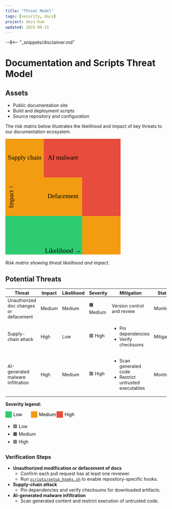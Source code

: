 ```yaml
---
title: "Threat Model"
tags: [security, docs]
project: docs-hub
updated: 2025-08-15
---
```

--8<-- "_snippets/disclaimer.md"

# Documentation and Scripts Threat Model

## Assets

- Public documentation site
- Build and deployment scripts
- Source repository and configuration

The risk matrix below illustrates the likelihood and impact of key threats to our documentation ecosystem.

![Risk matrix plotting impact against likelihood for top threats including defacement, supply chain compromise, and AI-generated malware.](threat-model.svg)

*Risk matrix showing threat likelihood and impact.*

## Potential Threats

| Threat | Impact | Likelihood | Severity | Mitigation | Status |
|--------|--------|------------|----------|------------|--------|
| Unauthorized doc changes or defacement | Medium | Medium | 🟧 Medium | Version control and review | Monitored |
| Supply-chain attack | High | Low | 🟥 High | <ul><li>Pin dependencies</li><li>Verify checksums</li></ul> | Mitigated |
| AI-generated malware infiltration | High | Medium | 🟥 High | <ul><li>Scan generated code</li><li>Restrict untrusted executables</li></ul> | Monitored |

**Severity legend:**

<svg aria-label="Severity color legend showing Low, Medium, and High" role="img" width="240" height="20">
  <rect x="0" y="0" width="20" height="20" fill="#2ecc71" />
  <text x="25" y="15" font-size="14">Low</text>
  <rect x="80" y="0" width="20" height="20" fill="#f39c12" />
  <text x="105" y="15" font-size="14">Medium</text>
  <rect x="160" y="0" width="20" height="20" fill="#e74c3c" />
  <text x="185" y="15" font-size="14">High</text>
</svg>

- 🟩 Low
- 🟧 Medium
- 🟥 High

### Verification Steps

- **Unauthorized modification or defacement of docs**
  - Confirm each pull request has at least one reviewer.
  - Run [`scripts/setup_hooks.sh`](https://github.com/d0tTino/docs-/blob/main/scripts/setup_hooks.sh) to enable repository-specific hooks.
- **Supply-chain attack**
  - Pin dependencies and verify checksums for downloaded artifacts.
- **AI-generated malware infiltration**
  - Scan generated content and restrict execution of untrusted code.
